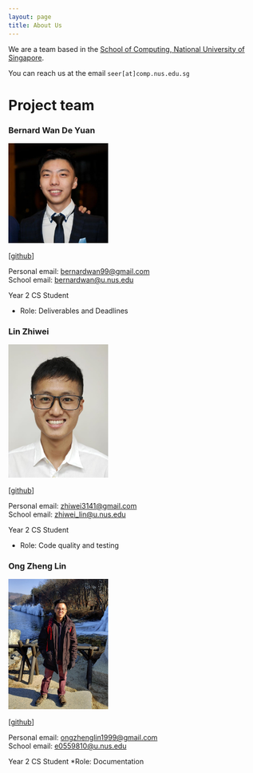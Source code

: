 ```yaml
---
layout: page
title: About Us
---
```


We are a team based in the [School of Computing, National University of Singapore](http://www.comp.nus.edu.sg).

You can reach us at the email `seer[at]comp.nus.edu.sg`

# Project team

### Bernard Wan De Yuan

<img src="images/bernardwan.png" width="200px">

[[github](https://github.com/bernardwan)]

Personal email: bernardwan99@gmail.com<br/>
School email: bernardwan@u.nus.edu

Year 2 CS Student
* Role: Deliverables and Deadlines


### Lin Zhiwei

<img src="images/softmagnet.png" width="200px">

[[github](https://github.com/softmagnet)]

Personal email: zhiwei3141@gmail.com<br/>
School email: zhiwei_lin@u.nus.edu

Year 2 CS Student
* Role: Code quality and testing

### Ong Zheng Lin

<img src="images/Ongzl.png" width="200px">

[[github](https://github.com/Ongzl)]

Personal email: ongzhenglin1999@gmail.com<br/>
School email: e0559810@u.nus.edu

Year 2 CS Student
*Role: Documentation

